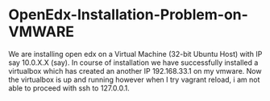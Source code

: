 # OpenEdx-Installation-Problem-on-VMWARE
We are installing open edx on a Virtual Machine (32-bit Ubuntu Host) with IP say 10.0.X.X (say). In course of installation we have successfully installed a virtualbox which has created an another IP 192.168.33.1 on my vmware. Now the virtualbox is up and running however when I try vagrant reload, i am not able to proceed with ssh to 127.0.0.1.
